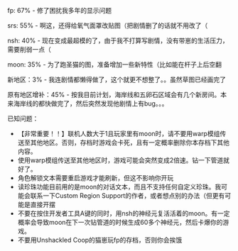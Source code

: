   fp: 67% - 修了困扰我多年的显示问题

 srs: 55% - 啊这，还得给氧气面罩改贴图（把剧情删了的话就不用改了（

 nsh: 40% - 现在变成最超模的了，由于我不打算写剧情，没有带崽的生活压力，需要削弱一点（

moon: 35% - 为了跑圣猫的图，准备增加一些新特性（比如能在杆子上后空翻

新地区：3% - 我连剧情都懒得做了，这个就更不想整了。。虽然草图已经画完了

原有地区增补：45% - 按我目前计划，海岸线和五卵石区域会有几个新房间。本来海岸线的都快做完了，然后突然发现他剧情上有bug。。。





已知问题：
- 【非常重要！！】联机人数大于1且玩家里有moon时，请不要用warp模组传送至其他地区。否则，存档时游戏会卡死，且有一定概率删除你本存档下其他内容。
- 使用warp模组传送至其他地区时，游戏可能会突然变成2倍速。钻一下管道就好了。
- 角色解锁文本需要重启游戏才能刷新，但这不影响你开玩
- 读珍珠功能目前用的是moon的对话文本，而且不支持任何自定义珍珠。我可能会联系一下Custom Region Support的作者，或者想点别的办法（但更有可能是直接开摆
- 不要在按住开发者工具A键的同时，用nsh的神经元复活活着的moon。有一定概率会导致moon在下一次钻管道的时候生成60多个神经元，然后卡爆你的游戏。
- 不要用Unshackled Coop的猫崽玩fp的存档，否则你会挨饿



